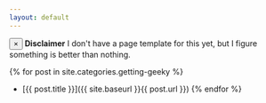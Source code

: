 ```yaml
---
layout: default
---
```

<div class="alert alert-info alert-dismissible" role="alert">
  <button type="button" class="close" data-dismiss="alert" aria-label="Close"><span aria-hidden="true">&times;</span></button>
  <strong>Disclaimer</strong> I don't have a page template for this yet, but I figure something is better than nothing.
</div>

{% for post in site.categories.getting-geeky %}
* [{{ post.title }}]({{ site.baseurl }}{{ post.url }})
{% endfor %}